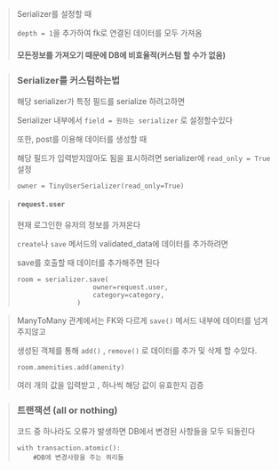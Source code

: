 > Serializer를 설정할 때
> 
> `depth = 1`을 추가하여 fk로 연결된 데이터를 모두 가져옴
> #### 모든정보를 가져오기 때문에 DB에 비효율적(커스텀 할 수가 없음)

> ### Serializer를 커스텀하는법
> 해당 serializer가 특정 필드를 serialize 하려고하면
> 
> Serializer 내부에서 `field = 원하는 serializer` 로 설정할수있다
> 
> 또한, post를 이용해 데이터를 생성할 때
> 
> 해당 필드가 입력받지않아도 됨을 표시하려면 serializer에 `read_only = True` 설정
> 
> `owner = TinyUserSerializer(read_only=True)`

> #### `request.user`
>  현재 로그인한 유저의 정보를 가져온다
> 
> `create`나 `save` 메서드의 validated_data에 데이터를 추가하려면
> 
> save를 호출할 때 데이터를 추가해주면 된다
> ```
> room = serializer.save(
>                    owner=request.user,
>                    category=category,
>                ) 
>```

> ManyToMany 관계에서는 FK와 다르게 `save()` 메서드 내부에 데이터를 넘겨주지않고
> 
> 생성된 객체를 통해 `add()` , `remove()` 로 데이터를 추가 및 삭제 할 수있다.
>
> `room.amenities.add(amenity)`
> 
> 여러 개의 값을 입력받고 , 하나씩 해당 값이 유효한지 검증

> ### 트랜잭션 (all or nothing)
> 코드 중 하나라도 오류가 발생하면 DB에서 변경된 사항들을 모두 되돌린다
> 
> ```
> with transaction.atomic():
>	  #DB에 변경사항을 주는 쿼리들
> ```



